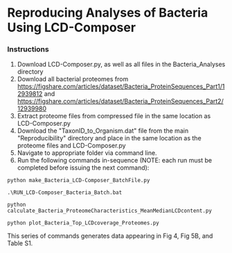 # Reproducing Analyses of Bacteria Using LCD-Composer

### Instructions
1. Download LCD-Composer.py, as well as all files in the Bacteria_Analyses directory
2. Download all bacterial proteomes from https://figshare.com/articles/dataset/Bacteria_ProteinSequences_Part1/12939812 and https://figshare.com/articles/dataset/Bacteria_ProteinSequences_Part2/12939980
3. Extract proteome files from compressed file in the same location as LCD-Composer.py
4. Download the "TaxonID_to_Organism.dat" file from the main "Reproducibility" directory and place in the same location as the proteome files and LCD-Composer.py
5. Navigate to appropriate folder via command line.
6. Run the following commands in-sequence (NOTE: each run must be completed before issuing the next command):

```
python make_Bacteria_LCD-Composer_BatchFile.py
```

```
.\RUN_LCD-Composer_Bacteria_Batch.bat
```

```
python calculate_Bacteria_ProteomeCharacteristics_MeanMedianLCDcontent.py
```

```
python plot_Bacteria_Top_LCDcoverage_Proteomes.py
```

This series of commands generates data appearing in Fig 4, Fig 5B, and Table S1.
